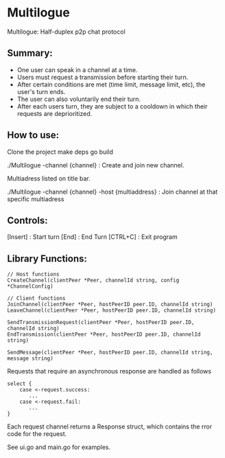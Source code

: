 # Multilogue
Multilogue: Half-duplex p2p chat protocol 


## Summary: 
- One user can speak in a channel at a time. 
- Users must request a transmission before starting their turn. 
- After certain conditions are met (time limit, message limit, etc), the user's turn ends.
- The user can also voluntarily end their turn. 
- After each users turn, they are subject to a cooldown in which their requests are deprioritized. 

## How to use: 
Clone the project
make deps 
go build 

./Multilogue -channel {channel} : Create and join new channel.

Multiadress listed on title bar. 

./Multilogue -channel {channel} -host {multiaddress} : Join channel at that specific multiadress 

## Controls: 
[Insert] : Start turn 
[End]  : End Turn 
[CTRL+C] : Exit program 

## Library Functions: 
```
// Host functions
CreateChannel(clientPeer *Peer, channelId string, config *ChannelConfig)

// Client functions
JoinChannel(clientPeer *Peer, hostPeerID peer.ID, channelId string) 
LeaveChannel(clientPeer *Peer, hostPeerID peer.ID, channelId string)

SendTransmissionRequest(clientPeer *Peer, hostPeerID peer.ID, channelId string) 
EndTransmission(clientPeer *Peer, hostPeerID peer.ID, channelId string)

SendMessage(clientPeer *Peer, hostPeerID peer.ID, channelId string, message string)
```

Requests that require an asynchronous response are handled as follows 

```
select {
    case <-request.success:
       ...
    case <-request.fail:
       ...
}
```

Each request channel returns a Response struct, which contains the rror code for the 
request. 

See ui.go and main.go for examples. 